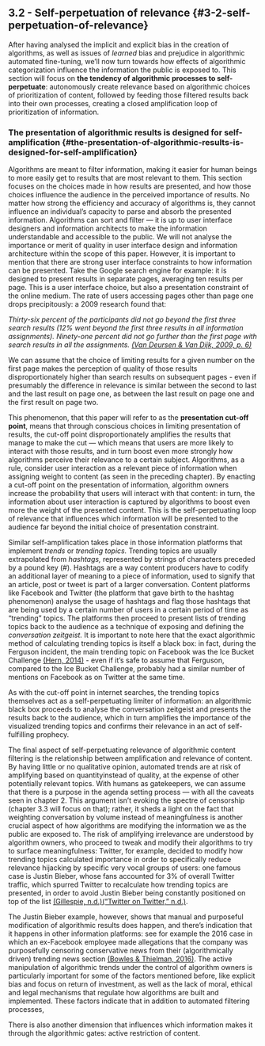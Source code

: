 ## 3.2 - Self-perpetuation of relevance {#3-2-self-perpetuation-of-relevance}

After having analysed the implicit and explicit bias in the creation of algorithms, as well as issues of _learned_ bias and prejudice in algorithmic automated fine-tuning, we’ll now turn towards how effects of algorithmic categorization influence the information the public is exposed to. This section will focus on **the tendency of algorithmic processes to self-perpetuate**: autonomously create relevance based on algorithmic choices of prioritization of content, followed by feeding those filtered results back into their own processes, creating a closed amplification loop of prioritization of information.

### The presentation of algorithmic results is designed for self-amplification {#the-presentation-of-algorithmic-results-is-designed-for-self-amplification}

Algorithms are meant to filter information, making it easier for human beings to more easily get to results that are most relevant to them. This section focuses on the choices made in how results are presented, and how those choices influence the audience in the perceived importance of results. No matter how strong the efficiency and accuracy of algorithms is, they cannot influence an individual’s capacity to parse and absorb the presented information. Algorithms can sort and filter — it is up to user interface designers and information architects to make the information understandable and accessible to the public. We will not analyse the importance or merit of quality in user interface design and information architecture within the scope of this paper. However, it is important to mention that there are strong user interface constraints to how information can be presented. Take the Google search engine for example: it is designed to present results in separate pages, averaging ten results per page. This is a user interface choice, but also a presentation constraint of the online medium. The rate of users accessing pages other than page one drops precipitously: a 2009 research found that:

_Thirty-six percent of the participants did not go beyond the first three search results (12% went beyond the first three results in all information assignments). Ninety-one percent did not go further than the first page with search results in all the assignments._ [_(Van Deursen &amp; Van Dijk, 2009, p. 6)_](https://paperpile.com/c/BG18Wg/Wbo2/?locator=6)

We can assume that the choice of limiting results for a given number on the first page makes the perception of quality of those results disproportionately higher than search results on subsequent pages - even if presumably the difference in relevance is similar between the second to last and the last result on page one, as between the last result on page one and the first result on page two.

This phenomenon, that this paper will refer to as the **presentation cut-off point**, means that through conscious choices in limiting presentation of results, the cut-off point disproportionately amplifies the results that manage to make the cut — which means that users are more likely to interact with those results, and in turn boost even more strongly how algorithms perceive their relevance to a certain subject. Algorithms, as a rule, consider user interaction as a relevant piece of information when assigning weight to content (as seen in the preceding chapter). By enacting a cut-off point on the presentation of information, algorithm owners increase the probability that users will interact with that content: in turn, the information about user interaction is captured by algorithms to boost even more the weight of the presented content. This is the self-perpetuating loop of relevance that influences which information will be presented to the audience far beyond the initial choice of presentation constraint.

Similar self-amplification takes place in those information platforms that implement _trends_ or _trending topics._ Trending topics are usually extrapolated from _hashtags,_ represented by strings of characters preceded by a pound key (#). Hashtags are a way content producers have to codify an additional layer of meaning to a piece of information, used to signify that an article, post or tweet is part of a larger conversation. Content platforms like Facebook and Twitter (the platform that gave birth to the hashtag phenomenon) analyse the usage of hashtags and flag those hashtags that are being used by a certain number of users in a certain period of time as “trending” topics. The platforms then proceed to present lists of trending topics back to the audience as a technique of exposing and defining the _conversation zeitgeist._ It is important to note here that the exact algorithmic method of calculating trending topics is itself a black box: in fact, during the Ferguson incident, the main trending topic on Facebook was the Ice Bucket Challenge [(Hern, 2014)](https://paperpile.com/c/BG18Wg/76A7) - even if it’s safe to assume that Ferguson, compared to the Ice Bucket Challenge, probably had a similar number of mentions on Facebook as on Twitter at the same time.

As with the cut-off point in internet searches, the trending topics themselves act as a self-perpetuating limiter of information: an algorithmic black box proceeds to analyse the conversation zeitgeist and presents the results back to the audience, which in turn amplifies the importance of the visualized trending topics and confirms their relevance in an act of self-fulfilling prophecy.

The final aspect of self-perpetuating relevance of algorithmic content filtering is the relationship between amplification and relevance of content. By having little or no qualitative opinion, automated trends are at risk of amplifying based on quantityinstead of quality, at the expense of other potentially relevant topics. With humans as gatekeepers, we can assume that there is a purpose in the agenda setting process — with all the caveats seen in chapter 2\. This argument isn’t evoking the spectre of censorship (chapter 3.3 will focus on that); rather, it sheds a light on the fact that weighting conversation by volume instead of meaningfulness is another crucial aspect of how algorithms are modifying the information we as the public are exposed to. The risk of amplifying irrelevance are understood by algorithm owners, who proceed to tweak and modify their algorithms to try to surface meaningfulness: Twitter, for example, decided to modify how trending topics calculated importance in order to specifically reduce relevance hijacking by specific very vocal groups of users: one famous case is Justin Bieber, whose fans accounted for 3% of overall Twitter traffic, which spurred Twitter to recalculate how trending topics are presented, in order to avoid Justin Bieber being constantly positioned on top of the list [(Gillespie, n.d.)](https://paperpile.com/c/BG18Wg/QdRA)[(“Twitter on Twitter,” n.d.)](https://paperpile.com/c/BG18Wg/NTS0).

The Justin Bieber example, however, shows that manual and purposeful modification of algorithmic results does happen, and there’s indication that it happens in other information platforms: see for example the 2016 case in which an ex-Facebook employee made allegations that the company was purposefully censoring conservative news from their (algorithmically driven) trending news section [(Bowles &amp; Thielman, 2016)](https://paperpile.com/c/BG18Wg/jI9l). The active manipulation of algorithmic trends under the control of algorithm owners is particularly important for some of the factors mentioned before, like explicit bias and focus on return of investment, as well as the lack of moral, ethical and legal mechanisms that regulate how algorithms are built and implemented. These factors indicate that in addition to automated filtering processes,

There is also another dimension that influences which information makes it through the algorithmic gates: active restriction of content.